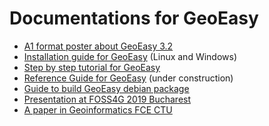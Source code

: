 # Documentations for GeoEasy

- [A1 format poster about GeoEasy 3.2](http://digikom.hu/english/GeoEasy32poster.pdf)
- [Installation guide for GeoEasy](./install.rst)  (Linux and Windows)
- [Step by step tutorial for GeoEasy](./step_by_step.rst)
- [Reference Guide for GeoEasy](./reference_guide.rst)  (under construction)
- [Guide to build GeoEasy debian package](debian/README.md)
- [Presentation at FOSS4G 2019 Bucharest](https://media.ccc.de/v/bucharest-413-geoeasy-free-surveying-calculations)
- [A paper in Geoinformatics FCE CTU](https://ojs.cvut.cz/ojs/index.php/gi/article/view/gi.17.2.1/4642)
